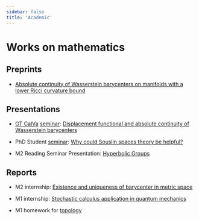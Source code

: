```yaml
---
sidebar: false
title: 'Academic'
---
```


# Works on mathematics

## Preprints

- [Absolute continuity of Wasserstein barycenters on manifolds with a lower Ricci curvature bound](https://arxiv.org/abs/2310.13832)

## Presentations

- [GT CalVa](https://indico.math.cnrs.fr/category/424/) [seminar](https://indico.math.cnrs.fr/event/10197/): [Displacement functional and absolute continuity of Wasserstein barycenters](/pdf/GTCalVa.pdf)

- PhD Student [seminar](https://indico.math.cnrs.fr/event/9915/): [Why could Souslin spaces theory be helpful?](https://drive.google.com/file/d/1eTfQvdMlMWBhDNXlBEvxbNkI0Sfa8aUB/view)

- M2 Reading Seminar Presentation: [Hyperbolic Groups](/HyperbolicGroup/index)

## Reports

- M2 internship: [Existence and uniqueness of barycenter in metric space](https://drive.google.com/file/d/1DgcO-M13q4x_sCYsJTPjR9Wx154C0tnh/view)

- M1 internship: [Stochastic calculus application in quantum mechanics](/pdf/probability_M1_stage.pdf)

- M1 homework for [topology](/pdf/DM_topology_Jianyu_MA.pdf)

